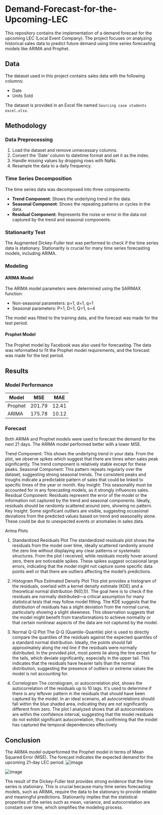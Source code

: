 # Demand-Forecast-for-the-Upcoming-LEC
This repository contains the implementation of a demand forecast for the upcoming LEC (Local Event Company). The project focuses on analyzing historical sales data to predict future demand using time series forecasting models like ARIMA and Prophet.

## Data
The dataset used in this project contains sales data with the following columns:
- Date
- Units Sold

The dataset is provided in an Excel file named `Sourcing case students excel.xlsx`.

## Methodology

### Data Preprocessing
1. Load the dataset and remove unnecessary columns.
2. Convert the 'Date' column to datetime format and set it as the index.
3. Handle missing values by dropping rows with NaNs.
4. Resample the data to a daily frequency.

### Time Series Decomposition
The time series data was decomposed into three components:
- **Trend Component**: Shows the underlying trend in the data.
- **Seasonal Component**: Shows the repeating patterns or cycles in the data.
- **Residual Component**: Represents the noise or error in the data not captured by the trend and seasonal components.

### Stationarity Test
The Augmented Dickey-Fuller test was performed to check if the time series data is stationary. Stationarity is crucial for many time series forecasting models, including ARIMA.

### Modeling

#### ARIMA Model
The ARIMA model parameters were determined using the SARIMAX function:
- Non-seasonal parameters: p=1, d=1, q=1
- Seasonal parameters: P=1, D=1, Q=1, s=4

The model was fitted to the training data, and the forecast was made for the test period.

#### Prophet Model
The Prophet model by Facebook was also used for forecasting. The data was reformatted to fit the Prophet model requirements, and the forecast was made for the test period.

## Results

### Model Performance

| Model   | MSE   | MAE   |
|---------|-------|-------|
| Prophet | 201.79| 12.41 |
| ARIMA   | 175.78| 10.12 |

### Forecast
Both ARIMA and Prophet models were used to forecast the demand for the next 21 days. The ARIMA model performed better with a lower MSE.

 
Trend Component:
This shows the underlying trend in your data. From the plot, we observe spikes which suggest that there are times when sales peak significantly. The trend component is relatively stable except for these peaks.
Seasonal Component:
This pattern repeats regularly over the dataset, suggesting strong seasonal trends. The consistent peaks and troughs indicate a predictable pattern of sales that could be linked to specific times of the year or month.
Key Insight: This seasonality must be accounted for in any forecasting models, as it strongly influences sales.
Residual Component:
Residuals represent the error of the model or the information not captured by the trend and seasonal components. Ideally, residuals should be randomly scattered around zero, showing no pattern.
Key Insight: Some significant outliers are visible, suggesting occasional deviations from the predicted values based on trend and seasonality alone. These could be due to unexpected events or anomalies in sales data.
 
Arima Plots
1. Standardized Residuals Plot
The standardized residuals plot shows the residuals from the model over time, ideally scattered randomly around the zero line without displaying any clear patterns or systematic structures. From the plot I received, while residuals mostly hover around zero, there are noticeable spikes. These spikes suggest occasional large errors, indicating that the model might not capture some specific data points well or that there are outliers affecting the model’s predictions.

2. Histogram Plus Estimated Density Plot
This plot provides a histogram of the residuals, overlaid with a kernel density estimate (KDE) and a theoretical normal distribution (N(0,1)). The goal here is to check if the residuals are normally distributed—a critical assumption for many statistical tests that may follow model fitting. The KDE suggests that the distribution of residuals has a slight deviation from the normal curve, particularly showing a slight skewness. This observation suggests that the model might benefit from transformations to achieve normality or that certain nonlinear aspects of the data are not captured by the model.

3. Normal Q-Q Plot
The Q-Q (Quantile-Quantile) plot is used to directly compare the quantiles of the residuals against the expected quantiles of a standard normal distribution. Ideally, the points should fall approximately along the red line if the residuals were normally distributed. In the provided plot, most points lie along the line except for the tails, which deviate significantly, especially in the upper tail. This indicates that the residuals have heavier tails than the normal distribution, suggesting the presence of outliers or extreme values the model is not accounting for.

4. Correlogram
The correlogram, or autocorrelation plot, shows the autocorrelation of the residuals up to 10 lags. It's used to determine if there is any leftover pattern in the residuals that should have been captured by the model. In an ideal scenario, all autocorrelations should fall within the blue shaded area, indicating they are not significantly different from zero. The plot I analyzed shows that all autocorrelations are within the confidence interval, suggesting that the model residuals do not exhibit significant autocorrelation, thus confirming that the model has captured the temporal dependencies effectively


## Conclusion
The ARIMA model outperformed the Prophet model in terms of Mean Squared Error (MSE). The forecast indicates the expected demand for the upcoming 21-day LEC period.
![image](https://github.com/user-attachments/assets/7fe6e469-2a57-483f-9e8a-6e5ca2e17106)


![image](https://github.com/user-attachments/assets/501c2ae6-528a-4036-9215-06ec058ed213)

The result of the Dickey-Fuller test provides strong evidence that the time series is stationary. This is crucial because many time series forecasting models, such as ARIMA, require the data to be stationary to provide reliable and meaningful predictions. Stationarity implies that the statistical properties of the series such as mean, variance, and autocorrelation are constant over time, which simplifies the modeling process.


